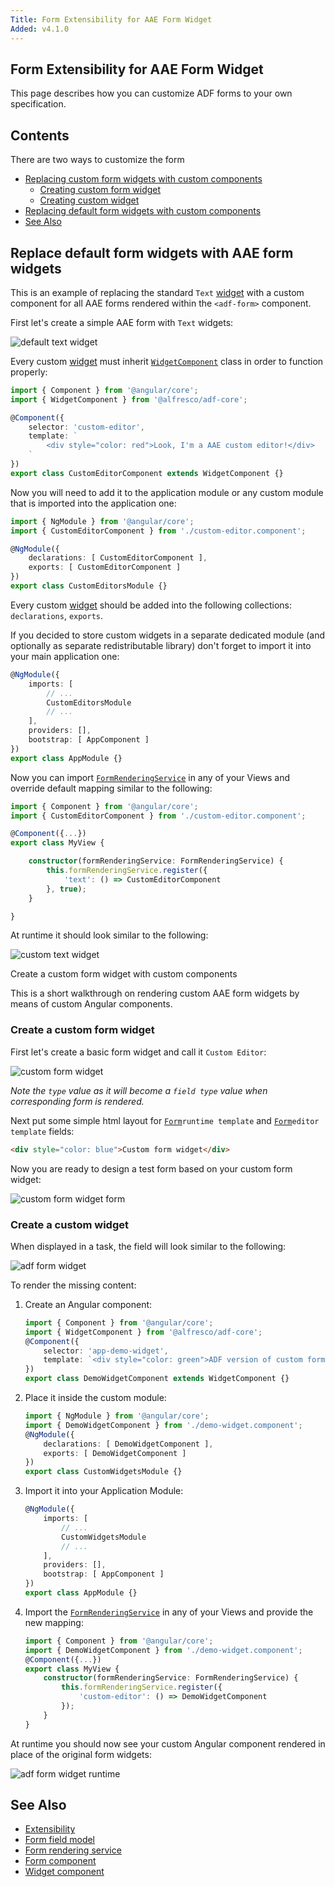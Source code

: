 ```yaml
---
Title: Form Extensibility for AAE Form Widget
Added: v4.1.0
---
```


## Form Extensibility for AAE Form Widget
This page describes how you can customize ADF forms to your own specification.

## Contents
There are two ways to customize the form
-   [Replacing custom form widgets with custom components](#replacing-custom-form-widgets-with-custom-components)
    -   [Creating custom form widget](#creating-custom-form-widget)
    -   [Creating custom widget](#creating-custom-widget)
-   [Replacing default form widgets with custom components](#replacing-default-form-widgets-with-aae-form-widgets)
-   [See Also](#see-also)

## Replace default form widgets with AAE form widgets

This is an example of replacing the standard `Text` [widget](../../lib/testing/src/lib/core/pages/form/widgets/widget.ts) with a custom component for all AAE forms
rendered within the `<adf-form>` component.

First let's create a simple AAE form with `Text` widgets:

![default text widget](../docassets/images/aae-simple-form.png)

Every custom [widget](../../lib/testing/src/lib/core/pages/form/widgets/widget.ts) must inherit [`WidgetComponent`](../insights/components/widget.component.md) class in order to function properly:

```ts
import { Component } from '@angular/core';
import { WidgetComponent } from '@alfresco/adf-core';

@Component({
    selector: 'custom-editor',
    template: `
        <div style="color: red">Look, I'm a AAE custom editor!</div>
    `
})
export class CustomEditorComponent extends WidgetComponent {}
```

Now you will need to add it to the application module or any custom module that is imported into the application one:

```ts
import { NgModule } from '@angular/core';
import { CustomEditorComponent } from './custom-editor.component';

@NgModule({
    declarations: [ CustomEditorComponent ],
    exports: [ CustomEditorComponent ]
})
export class CustomEditorsModule {}
```

Every custom [widget](../../lib/testing/src/lib/core/pages/form/widgets/widget.ts) should be added into the following collections: `declarations`, `exports`.

If you decided to store custom widgets in a separate dedicated module (and optionally as separate redistributable library)
don't forget to import it into your main application one:

```ts
@NgModule({
    imports: [
        // ...
        CustomEditorsModule
        // ...
    ],
    providers: [],
    bootstrap: [ AppComponent ]
})
export class AppModule {}
```

Now you can import [`FormRenderingService`](../core/services/form-rendering.service.md) in any of your Views and override default mapping similar to the following:

```ts
import { Component } from '@angular/core';
import { CustomEditorComponent } from './custom-editor.component';

@Component({...})
export class MyView {

    constructor(formRenderingService: FormRenderingService) {
        this.formRenderingService.register({
            'text': () => CustomEditorComponent
        }, true);
    }

}
```

At runtime it should look similar to the following:

![custom text widget](../docassets/images/aae-simple-override-form.png)

Create a custom form widget with custom components

This is a short walkthrough on rendering custom AAE form widgets by means of custom Angular components.

### Create a custom form widget

First let's create a basic form widget and call it `Custom Editor`:

![custom form widget](../docassets/images/aae-form-widget.png)

_Note the `type` value as it will become a `field type` value when corresponding form is rendered._

Next put some simple html layout for [`Form`](../../lib/process-services/src/lib/task-list/models/form.model.ts)`runtime template` and [`Form`](../../lib/process-services/src/lib/task-list/models/form.model.ts)`editor template` fields:

```html
<div style="color: blue">Custom form widget</div>
```

Now you are ready to design a test form based on your custom form widget:

![custom form widget form](../docassets/images/aae-form-with-widget.png)

### Create a custom widget

When displayed in a task, the field will look similar to the following:

![adf form widget](../docassets/images/aae-unresolved-widget.png)


To render the missing content:

1. Create an Angular component:

    ```ts
    import { Component } from '@angular/core';
    import { WidgetComponent } from '@alfresco/adf-core';
    @Component({
        selector: 'app-demo-widget',
        template: `<div style="color: green">ADF version of custom form widget</div>`
    })
    export class DemoWidgetComponent extends WidgetComponent {}
    ```

2. Place it inside the custom module:

    ```ts
    import { NgModule } from '@angular/core';
    import { DemoWidgetComponent } from './demo-widget.component';
    @NgModule({
        declarations: [ DemoWidgetComponent ],
        exports: [ DemoWidgetComponent ]
    })
    export class CustomWidgetsModule {}
    ```

3. Import it into your Application Module:

    ```ts
    @NgModule({
        imports: [
            // ...
            CustomWidgetsModule
            // ...
        ],
        providers: [],
        bootstrap: [ AppComponent ]
    })
    export class AppModule {}
    ```

4. Import the [`FormRenderingService`](../core/services/form-rendering.service.md) in any of your Views and provide the new mapping:

    ```ts
    import { Component } from '@angular/core';
    import { DemoWidgetComponent } from './demo-widget.component';
    @Component({...})
    export class MyView {
        constructor(formRenderingService: FormRenderingService) {
            this.formRenderingService.register({
                'custom-editor': () => DemoWidgetComponent
            });
        }
    }
    ```

At runtime you should now see your custom Angular component rendered in place of the original form widgets:

![adf form widget runtime](../docassets/images/aae-resolved-widget.png)

## See Also

-   [Extensibility](./extensibility.md)
-   [Form field model](../core/models/form-field.model.md)
-   [Form rendering service](../core/services/form-rendering.service.md)
-   [Form component](../core/components/form.component.md)
-   [Widget component](../insights/components/widget.component.md)
